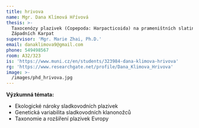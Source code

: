 ```yaml
---
title: hrivova
name: Mgr. Dana Klímová Hřívová
thesis: >-
  Taxocenózy plazivek (Copepoda: Harpacticoida) na prameništních slatiništích
  Západních Karpat
supervisor: 'Mgr. Marie Zhai, Ph.D.'
email: danaklimova9@gmail.com
phone: 549498567
room: A32/323
is: 'https://www.muni.cz/en/students/323984-dana-klimova-hrivova'
rg: 'https://www.researchgate.net/profile/Dana_Klimova_Hrivova'
image: >-
  /images/phd_hrivova.jpg
---
```

**Výzkumná témata:**

* Ekologické nároky sladkovodních plazivek
* Genetická variabilita sladkovodních klanonožců
* Taxonomie a rozšíření plazivek Evropy
